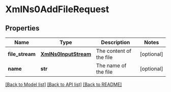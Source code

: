 # XmlNs0AddFileRequest

## Properties
Name | Type | Description | Notes
------------ | ------------- | ------------- | -------------
**file_stream** | [**XmlNs0InputStream**](XmlNs0InputStream.md) | The content of the file | [optional] 
**name** | **str** | The name of the file | [optional] 

[[Back to Model list]](../README.md#documentation-for-models) [[Back to API list]](../README.md#documentation-for-api-endpoints) [[Back to README]](../README.md)


